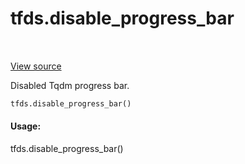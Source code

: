 <div itemscope itemtype="http://developers.google.com/ReferenceObject">
<meta itemprop="name" content="tfds.disable_progress_bar" />
<meta itemprop="path" content="Stable" />
</div>

# tfds.disable_progress_bar

<!-- Insert buttons and diff -->

<table class="tfo-notebook-buttons tfo-api" align="left">
</table>

<a target="_blank" href="https://github.com/tensorflow/datasets/tree/master/tensorflow_datasets/core/utils/tqdm_utils.py">View
source</a>

<!-- Equality marker -->

Disabled Tqdm progress bar.

```python
tfds.disable_progress_bar()
```

<!-- Placeholder for "Used in" -->

#### Usage:

tfds.disable_progress_bar()
